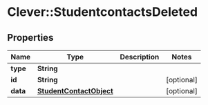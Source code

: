 # Clever::StudentcontactsDeleted

## Properties
Name | Type | Description | Notes
------------ | ------------- | ------------- | -------------
**type** | **String** |  | 
**id** | **String** |  | [optional] 
**data** | [**StudentContactObject**](StudentContactObject.md) |  | [optional] 


